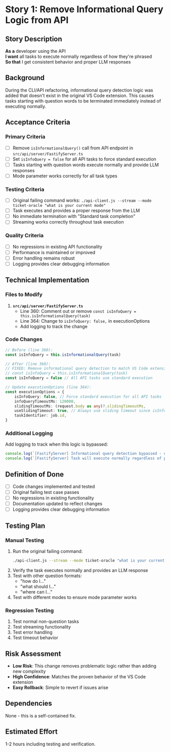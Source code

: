 # Story 1: Remove Informational Query Logic from API

## Story Description

**As a** developer using the API  
**I want** all tasks to execute normally regardless of how they're phrased  
**So that** I get consistent behavior and proper LLM responses

## Background

During the CLI/API refactoring, informational query detection logic was added that doesn't exist in the original VS Code extension. This causes tasks starting with question words to be terminated immediately instead of executing normally.

## Acceptance Criteria

### Primary Criteria

- [ ] Remove `isInformationalQuery()` call from API endpoint in `src/api/server/FastifyServer.ts`
- [ ] Set `isInfoQuery = false` for all API tasks to force standard execution
- [ ] Tasks starting with question words execute normally and provide LLM responses
- [ ] Mode parameter works correctly for all task types

### Testing Criteria

- [ ] Original failing command works: `./api-client.js --stream --mode ticket-oracle "what is your current mode"`
- [ ] Task executes and provides a proper response from the LLM
- [ ] No immediate termination with "Standard task completion"
- [ ] Streaming works correctly throughout task execution

### Quality Criteria

- [ ] No regressions in existing API functionality
- [ ] Performance is maintained or improved
- [ ] Error handling remains robust
- [ ] Logging provides clear debugging information

## Technical Implementation

### Files to Modify

1. **`src/api/server/FastifyServer.ts`**
    - Line 360: Comment out or remove `const isInfoQuery = this.isInformationalQuery(task)`
    - Line 364: Change to `isInfoQuery: false,` in executionOptions
    - Add logging to track the change

### Code Changes

```typescript
// Before (line 360):
const isInfoQuery = this.isInformationalQuery(task)

// After (line 360):
// FIXED: Remove informational query detection to match VS Code extension behavior
// const isInfoQuery = this.isInformationalQuery(task)
const isInfoQuery = false // All API tasks use standard execution

// Update executionOptions (line 364):
const executionOptions = {
	isInfoQuery: false, // Force standard execution for all API tasks
	infoQueryTimeoutMs: 120000,
	slidingTimeoutMs: (request.body as any)?.slidingTimeoutMs,
	useSlidingTimeout: true, // Always use sliding timeout since isInfoQuery is false
	taskIdentifier: job.id,
}
```

### Additional Logging

Add logging to track when this logic is bypassed:

```typescript
console.log(`[FastifyServer] Informational query detection bypassed - using standard execution`)
console.log(`[FastifyServer] Task will execute normally regardless of phrasing`)
```

## Definition of Done

- [ ] Code changes implemented and tested
- [ ] Original failing test case passes
- [ ] No regressions in existing functionality
- [ ] Documentation updated to reflect changes
- [ ] Logging provides clear debugging information

## Testing Plan

### Manual Testing

1. Run the original failing command:
    ```bash
    ./api-client.js --stream --mode ticket-oracle "what is your current mode"
    ```
2. Verify the task executes normally and provides an LLM response
3. Test with other question formats:
    - "how do I..."
    - "what should I..."
    - "where can I..."
4. Test with different modes to ensure mode parameter works

### Regression Testing

1. Test normal non-question tasks
2. Test streaming functionality
3. Test error handling
4. Test timeout behavior

## Risk Assessment

- **Low Risk**: This change removes problematic logic rather than adding new complexity
- **High Confidence**: Matches the proven behavior of the VS Code extension
- **Easy Rollback**: Simple to revert if issues arise

## Dependencies

None - this is a self-contained fix.

## Estimated Effort

1-2 hours including testing and verification.
